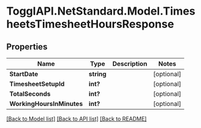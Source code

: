 # TogglAPI.NetStandard.Model.TimesheetsTimesheetHoursResponse
## Properties

Name | Type | Description | Notes
------------ | ------------- | ------------- | -------------
**StartDate** | **string** |  | [optional] 
**TimesheetSetupId** | **int?** |  | [optional] 
**TotalSeconds** | **int?** |  | [optional] 
**WorkingHoursInMinutes** | **int?** |  | [optional] 

[[Back to Model list]](../README.md#documentation-for-models) [[Back to API list]](../README.md#documentation-for-api-endpoints) [[Back to README]](../README.md)

